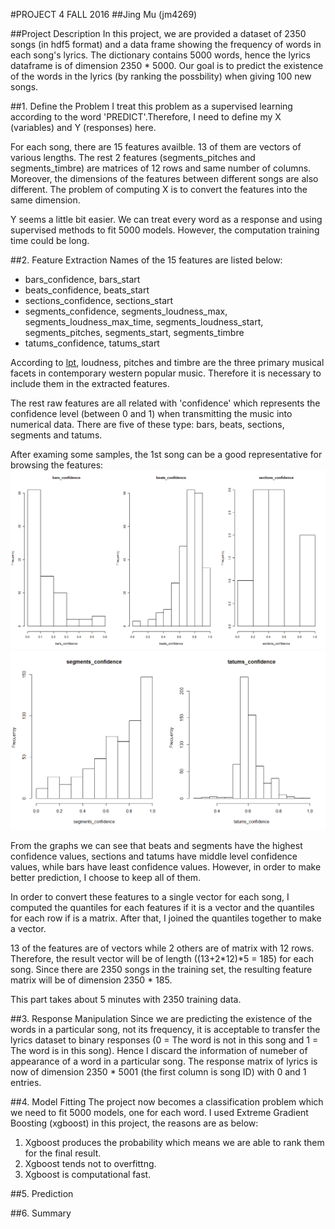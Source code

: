 #PROJECT 4 FALL 2016
##Jing Mu (jm4269)

##Project Description
In this project, we are provided a dataset of 2350 songs (in hdf5 format) and a data frame showing the frequency of words in each song's lyrics. The dictionary contains 5000 words, hence the lyrics dataframe is of dimension 2350 * 5000. Our goal is to predict the existence of the words in the lyrics (by ranking the possbility) when giving 100 new songs.

##1. Define the Problem
I treat this problem as a supervised learning according to the word 'PREDICT'.Therefore, I need to define my X (variables) and Y (responses) here.

For each song, there are 15 features availble. 13 of them are vectors of various lengths. The rest 2 features (segments_pitches and segments_timbre) are matrices of 12 rows and same number of columns. Moreover, the dimensions of the features between different songs are also different. The problem of computing X is to convert the features into the same dimension.

Y seems a little bit easier. We can treat every word as a response and using supervised methods to fit 5000 models. However, the computation training time could be long.

##2. Feature Extraction
Names of the 15 features are listed below:
+ bars_confidence, bars_start
+ beats_confidence, beats_start
+ sections_confidence, sections_start
+ segments_confidence, segments_loudness_max, segments_loudness_max_time, segments_loudness_start, segments_pitches, segments_start, segments_timbre
+ tatums_confidence, tatums_start

According to [lpt](http://www.nature.com/articles/srep00521), loudness, pitches and timbre are the three primary musical facets in contemporary western popular music. Therefore it is necessary to include them in the extracted features.

The rest raw features are all related with 'confidence' which represents the confidence level (between 0 and 1) when transmitting the music into numerical data. There are five of these type: bars, beats, sections, segments and tatums.

After examing some samples, the 1st song can be a good representative for browsing the features:
![image](https://github.com/TZstatsADS/Fall2016-proj4-jingmu2014/blob/master/figs/barsbeatssections.png)
![image](https://github.com/TZstatsADS/Fall2016-proj4-jingmu2014/blob/master/figs/segmentstatums.png)

From the graphs we can see that beats and segments have the highest confidence values, sections and tatums have middle level confidence values, while bars have least confidence values. However, in order to make better prediction, I choose to keep all of them.

In order to convert these features to a single vector for each song, I computed the quantiles for each features if it is a vector and the quantiles for each row if is a matrix. After that, I joined the quantiles together to make a vector.

13 of the features are of vectors while 2 others are of matrix with 12 rows. Therefore, the result vector will be of length ((13+2\*12)\*5 = 185) for each song. Since there are 2350 songs in the training set, the resulting feature matrix will be of dimension 2350 \* 185.

This part takes about 5 minutes with 2350 training data.

##3. Response Manipulation
Since we are predicting the existence of the words in a particular song, not its frequency, it is acceptable to transfer the lyrics dataset to binary responses (0 = The word is not in this song and 1 = The word is in this song). Hence I discard the information of numeber of appearance of a word in a particular song. The response matrix of lyrics is now of dimension 2350 \* 5001 (the first column is song ID) with 0 and 1 entries.

##4. Model Fitting
The project now becomes a classification problem which we need to fit 5000 models, one for each word.
I used Extreme Gradient Boosting (xgboost) in this project, the reasons are as below:
1. Xgboost produces the probability which means we are able to rank them for the final result.  
2. Xgboost tends not to overfittng.  
3. Xgboost is computational fast.  

##5. Prediction


##6. Summary

